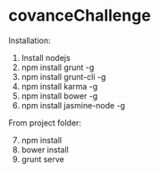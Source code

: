 covanceChallenge
================

Installation:

1. Install nodejs
2. npm install grunt -g
3. npm install grunt-cli -g
4. npm install karma -g
5. npm install bower -g
6. npm install jasmine-node -g

From project folder:

7. npm install
8. bower install
9. grunt serve
